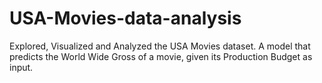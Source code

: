 # USA-Movies-data-analysis
Explored, Visualized and Analyzed the USA Movies dataset. A model that predicts the World Wide Gross of a movie, given its Production Budget as input.
